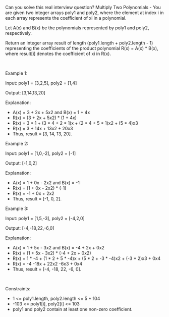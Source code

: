 Can you solve this real interview question? Multiply Two Polynomials - You are given two integer arrays poly1 and poly2, where the element at index i in each array represents the coefficient of xi in a polynomial.

Let A(x) and B(x) be the polynomials represented by poly1 and poly2, respectively.

Return an integer array result of length (poly1.length + poly2.length - 1) representing the coefficients of the product polynomial R(x) = A(x) * B(x), where result[i] denotes the coefficient of xi in R(x).

 

Example 1:

Input: poly1 = [3,2,5], poly2 = [1,4]

Output: [3,14,13,20]

Explanation:

 * A(x) = 3 + 2x + 5x2 and B(x) = 1 + 4x
 * R(x) = (3 + 2x + 5x2) * (1 + 4x)
 * R(x) = 3 * 1 + (3 * 4 + 2 * 1)x + (2 * 4 + 5 * 1)x2 + (5 * 4)x3
 * R(x) = 3 + 14x + 13x2 + 20x3
 * Thus, result = [3, 14, 13, 20].

Example 2:

Input: poly1 = [1,0,-2], poly2 = [-1]

Output: [-1,0,2]

Explanation:

 * A(x) = 1 + 0x - 2x2 and B(x) = -1
 * R(x) = (1 + 0x - 2x2) * (-1)
 * R(x) = -1 + 0x + 2x2
 * Thus, result = [-1, 0, 2].

Example 3:

Input: poly1 = [1,5,-3], poly2 = [-4,2,0]

Output: [-4,-18,22,-6,0]

Explanation:

 * A(x) = 1 + 5x - 3x2 and B(x) = -4 + 2x + 0x2
 * R(x) = (1 + 5x - 3x2) * (-4 + 2x + 0x2)
 * R(x) = 1 * -4 + (1 * 2 + 5 * -4)x + (5 * 2 + -3 * -4)x2 + (-3 * 2)x3 + 0x4
 * R(x) = -4 -18x + 22x2 -6x3 + 0x4
 * Thus, result = [-4, -18, 22, -6, 0].

 

Constraints:

 * 1 <= poly1.length, poly2.length <= 5 * 104
 * -103 <= poly1[i], poly2[i] <= 103
 * poly1 and poly2 contain at least one non-zero coefficient.